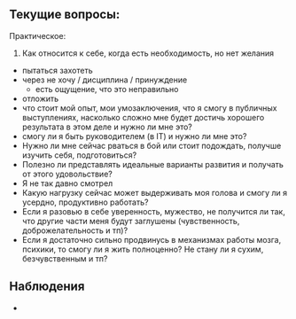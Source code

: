 ## Текущие вопросы:

Практическое:

1. Как относится к себе, когда есть необходимость, но нет желания
 - пытаться захотеть
 - через не хочу / дисциплина / принуждение
    - есть ощущение, что это неправильно
 - отложить
- что стоит мой опыт, мои умозаключения, что я смогу в публичных выступлениях, насколько сложно мне будет достичь хорошего результата в этом деле и нужно ли мне это?
- смогу ли я быть руководителем (в IT) и нужно ли мне это?
- Нужно ли мне сейчас рваться в бой или стоит подождать, получше изучить себя, подготовиться?
- Полезно ли представлять идеальные варианты развития и получать от этого удовольствие?
 - Я не так давно смотрел 
- Какую нагрузку сейчас может выдерживать моя голова и смогу ли я усердно, продуктивно работать?
- Если я разовью в себе уверенность, мужество, не получится ли так, что другие части меня будут заглушены (чувственность, доброжелательность и тп)?
- Если я достаточно сильно продвинусь в механизмах работы мозга, психики, то смогу ли я жить полноценно? Не стану ли я сухим, безчувственным и тп?

## Наблюдения

- 